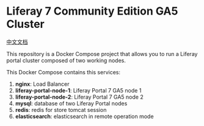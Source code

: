 # Liferay 7 Community Edition GA5 Cluster

[中文文档](https://github.com/Lucas-Gao/liferay-7-ce-ga5-cluster/blob/master/README.md)

 This repository is a Docker Compose project that allows you to run a Liferay portal cluster composed of two working nodes.
 
 This Docker Compose contains this services:
 
 1. **nginx**: Load Balancer
 2. **liferay-portal-node-1**: Liferay Portal 7 GA5 node 1
 3. **liferay-portal-node-2**: Liferay Portal 7 GA5 node 2
 4. **mysql**: database of two Liferay Portal nodes
 5. **redis**: redis for store tomcat session
 6. **elasticsearch**: elasticsearch in remote operation mode
